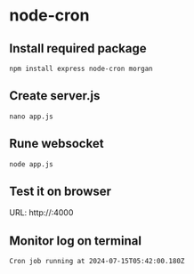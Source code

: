 # node-cron

## Install required package
```
npm install express node-cron morgan
```

## Create server.js 
```
nano app.js
```

## Rune websocket
```
node app.js
```

## Test it on browser
URL: http://<IP>:4000

## Monitor log on terminal
```
Cron job running at 2024-07-15T05:42:00.180Z
```
